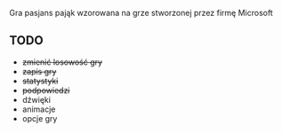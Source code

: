 Gra pasjans pająk wzorowana na grze stworzonej przez firmę Microsoft

TODO
-
- ~~zmienić losowość gry~~
- ~~zapis gry~~
- ~~statystyki~~
- ~~podpowiedzi~~
- dźwięki
- animacje
- opcje gry
